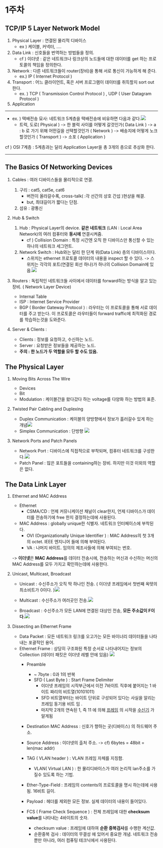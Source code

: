# 1주차 
## TCP/IP 5 Layer Network Model
1. Physical Layer : 연결된 물리적 디바이스 
	* ex ) 케이블, 커넥터, …. 
2. Data Link : 신호들을 번역하는 방법들을 정의.
	* cf ) 이더넷 : 같은 네트워크나 링크상의 노드들에 대한 데이터를 get 하는 프로토콜의  책임을 정의한다.
3. Network : 다른 네트워크들이 router(장비)을 통해 서로 통신이 가능하게 해 준다.
	* ex.) IP ( Internet Protocol )
4. Transport : 어느 클라이언트, 혹은 서버 프로그램이 데이터를 취득할지 sort out 한다.
	* ex. ) TCP ( Transmission Control  Protocol ) , UDP ( User Datagram Protocol )
5. Application
- - - -
* ex. ) 택배전송 묘사: 네트워크 5계층을 택배전송에 비유하면 다음과 같다.![](week1/screenshot%202019-04-30%20PM%209.25.45%202.png) 
	* 트럭, 도로( Physical ) -> 한 블럭 사이를 어떻게 갈것인가( Data Link ) -> a : b 로 가기 위해 어떤길을 선택할것인가 ( Network ) -> 배송지에 어떻게 노크할것인가 ( Transport ) -> 소포 ( Application )

cf ) OSI 7계층 : 5계층과는 달리 Application Layer을 총 3개의 층으로 추상화 한다.
- - - -

## The Basics Of Networking Devices
1. Cables : 여러 디바이스들을 물리적으로 연결.
	1. 구리 : cat5, cat5e, cat6 
		* 버전이 올라갈수록, cross-talk( :각 선간의 상호 간섭 )현상을 해결.
		* but, 최대길이가 짧다는 단점.
	2. 섬유 : 광통신

2. Hub & Switch
	1. Hub : Physical Layer의 device.  **같은 네트워크** (LAN : Local Area Network)의 여러 컴퓨터와 **동시에** 연결시켜줌.
		* cf ) Collision Domain : 특정 시간엔 오직 한 디바이스만 통신할 수 있는 하나의 네트워크 세그먼트.
	2. Network Switch : Hub와는 달리 한 단계 위(Data Link) 층의 디바이스이다.
		* 스위치는 ethernet 프로토콜 데이터의 내용을 inspect 할 수 있다. -> 스위치는 각각의 포트(연결된 회선 하나)가 하나의 Collision Domain에 있음.![](week1/screenshot%202019-04-30%20PM%209.44.01%202.png)

3. Routers : 독립적인 네트워크들 사이에서 데이터를 forward하는 방식을 알고 있는 장비.  ( Network Layer Device)
	* Internal Table
	* ISP : Internet Service Provider
	* BGP ( Border Gateway Protocol ) : 라우터는 이 프로토콜을 통해 서로 데이터를 주고 받는다. 이 프로토콜은 라우터들이 forward traffic에 최적화된 경로를 학습하는것을 도와준다.

4. Server & Clients : 
	* Clients : 정보를 요청하고, 수신하는 노드.
	* Server : 요청받은 정보들을 제공하는 노드.
	* **주의 : 한 노드가 두 역할을 모두 할 수도 있음.**

## The Physical Layer
1. Moving Bits Across The Wire
	* Devices
	* Bit
	* Modulation : 케이블간을 왔다갔다 하는 voltage를 다양화 하는 방법의 표준.

2. Twisted Pair Cabling and Duplexing
	* Duplex Communication : 케이블의 양방향에서 정보가 흘러갈수 있게 하는 개념![](week1/screenshot%202019-05-01%20AM%2011.09.52%202.png)
	* Simplex Communication : 단방향 ![](week1/screenshot%202019-05-01%20AM%2011.07.14%202.png)
	
3. Network Ports and Patch Panels
	* Network Port : 디바이스에 직접적으로 부착되며, 컴퓨터 네트워크를 구성한다.![](week1/screenshot%202019-05-01%20AM%2011.13.47%202.png)
	* Patch Panel : 많은 포트들을 containing하는 장비. 하지만 이것 이외의 역할은 없다.


## The Data Link Layer
1. Ethernet and MAC Address
	* Ethernet
		* CSMA/CD : 언제 커뮤니케이션 채널이 clear한지, 언제 디바이스가 데이터를 전송하기에 free 한지 결정하는데에 사용된다.
	* MAC Address : globally unique한 식별자. 네트워크 인터페이스에 부착된다.
		* OVI (Organizationally Unique Identifier ) : MAC Address의 첫 3개의 octet. IEEE 엔지니어 들에 의해 부여된다.
		* VA : 나머지 바이트. 임의의 제조사들에 의해 부여되는 번호.

	-> **이더넷**은 **MAC Address**를 데이터 전송시에, 전송하는 머신과 수신하는 머신의 MAC Address를 모두 가지고 확인하는데에 사용한다. 

2. Unicast, Multicast, Broadcast
	* Unicast : 수신주소가 오직 딱 하나인 전송. ( 이더넷 프레임에서 첫번째 옥텟의 최소비트가 0이다. )![](week1/screenshot%202019-05-01%20PM%201.18.43%202.png)
	
	* Multicast : 수신주소가 여러곳인 전송.![](week1/screenshot%202019-05-01%20PM%201.17.44%202.png)
	
	* Broadcast : 수신주소가 모든 LAN에 연결된 대상인 전송, **모든 주소값이 F이다.**![](week1/screenshot%202019-05-01%20PM%201.16.43%202.png)

3. Dissecting an Ethernet Frame
	* Data Packet : 모든 네트워크 링크를 오고가는 모든 바이너리 데이터들을 나타내는 포괄적인 용어.
	* Ethernet Frame : 상당히 구조화된 특정 순서로 나타내어지는 정보의 Collection (데이터 패킷은 이더넷 레벨 안에 있음)
	 ![](week1/screenshot%202019-05-01%20PM%201.28.32%202.png)
		* Preamble
			* ~ 7byte : 0과 1의 반복
			* SFD ( Last Byte ) : Start Frame Delimiter
				*  이더넷 프레임의 시작부근에서  이전 7바이트 직후에 붙어지는 1  바이트 짜리의 비트열(10101011)
				* SFD 비트열부터는  바이트 단위로 구성되어 있다는 사실을 알리는  프레임 동기용  비트 임 .
				* 마지막 2개의 연속된 1, 즉 11 에 의해  [프레임](http://ktword.co.kr/abbr_view.php?nav=&m_temp1=849&id=45) 의 시작을  [수신기](http://ktword.co.kr/abbr_view.php?nav=&m_temp1=921&id=1183) 가 알게됨

		* Destination MAC Address : 신호가 향하는 곳(디바이스) 의 하드웨어 주소.
		* Source Address : 이더넷의 출처 주소. -> cf) 6bytes = 48bit = len(mac addr)
		* TAG ( VLAN header ) : VLAN 프레임 자체를 지칭함.
			* VLAN( Virtual LAN ) : 한 물리디바이스가 여러 논리적 lan주소를 가질수 있도록 하는 기법.
		* Ether-Type-Field : 프레임의 contents의 프로토콜을 명시 하는데에 사용됨. 16비트 길이.
		* Payload : 헤더를 제외한 모든 정보. 실제 데이터의 내용이 들어있다.
		* FCS ( Frame Check Sequence ) : 전체 프레임에 대한 **checksum value**를 나타내는 4바이트의 숫자.
			* checksum value : 프레임에 대하여 **순환 중복검사**를 수행한 계산값.
			* 순환중복 검사 : 데이터의 무결성 에 있어서 중요한 개념. 네트워크 전송 뿐만 아니라, 여러 컴퓨팅 테크닉에서 사용된다.

		